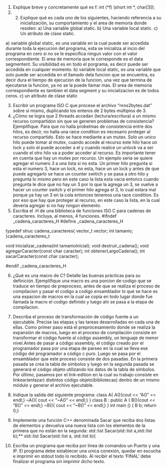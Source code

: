 1) Explique breve y concretamente qué es f:
int (*f) (short int *, char[3]);
2) 2) Explique qué es cada uno de los siguientes, haciendo referencia a su inicialización, su comportamiento y el area de memoria donde residen:
a) Una variable global static. b) Una variable local static. c) Un atributo de clase static.

a) variable global static, es una variable en la cual puede ser accedida durante toda la ejecucion del programa, esta se inicializa al incio del programa en cero si no se le especifica ningun valor 
con el valor correspondiente. El area de memoria que le corresponde es el data segmentent. Su visibilidad es en todo el porgrama, es decir puede ser accedida en cualquier momento.
b) variable local static, es una variable que solo puede ser accedida en el llamado dela funcion que se encuentra, es decir dura el tiempo de ejecucion de la funcion, una vez que 
termina de ejecutarse la funcion, ya no se la puede llamar mas. El area de memoria correspondiente es tambien el data segment y su inicializacion es de todos ceros. 
c) un atributo de clase static

3) Escribir un programa ISO C que procese el archivo “nros2bytes.dat” sobre sí mismo, duplicando los enteros de 2 bytes múltiplos de 3.
4) ¿Cómo se logra que 2 threads accedan (lectura/escritura) a un mismo recurso compartidon sin que se generen problemas de consistencia? Ejemplifique.
Para que no halla probelmas de consistencia entre dos hilos, es decir, no halla una raice condition es necesario proteger al recurso compartido. Esto se hace mediante a un mutex. 
Solo un unico hilo puede tomar al mutex, cuando accede al recurso este hilo hace un lock y solo el puede acceder a el y cuando realice un unlock va a ser cuando el otro hilo va a 
poder acceder al recurso. Es importante tener en cuenta que hay un mutex por recurso. Un ejemplo seria se quiere agregar el numero 3 a una lista si no esta. Un primer hilo pregunta
si esta el numero 3, hace un lock, no esta, hace un un lock y antes de que puede agregarlo se hace un counter switich y se pasa a otro hilo y pregunta lo mismo pero en este caso la
lista esta vacia entoncs cuando pregunta le dice que no hay un 3 por lo que la agrega un 3, se vuelve a hacer un counter switch y el primer hilo agrega el 3, lo cual estara mal porque
ya hay un 3 en la cola entonces tenemos una race condition. Es por eso que hay que proteger al recurso, en este caso la lista, en la cual deveria agregar si no hay ningun elemento. 
5) Escriba el .H de una biblioteca de funciones ISO C para cadenas de caracteres. Incluya, al menos, 4 funciones.
#ifndef _cadena_caracteres_H
#define _cadena_caracteres_H

typedef struc cadena_caracteres{
    vector_t vector;
    int tamanio;
 }cadena_caracteres_t
 
 void inicializar_cadena(int tamanioInicial);
 void destruir_cadena();
 void agregarCaracter(const char caracter);
 int obtenerLargoCadena();
 int sacarCaracter(const char caracter);
 
 #endif _cadena_caracteres_H
 
 6) ¿Qué es una macro de C? Detalle las buenas prácticas para su definición. Ejemplifique
 una macro es una porcion de codigo que se traduce en tiempo de preproceso, antes de que se realiza el proceso de compilacion y pasar el codigo a codigo ensamblador lo que se 
 hace es una expacion de macros en la cual se copia en todo lugar donde fue llamada la macro el codigo definido y luego ahi se pasa a la etapa de compilacion. 
 7) Describa el proceso de transformación de código fuente a un ejecutable. Precise las etapas y las tareas desarrolladas en cada una de ellas.
 Como primer paso está el preprocesamiento donde se realiza la expansión de macros, luego en el proceso de compilación consiste en transformar el código fuente al código 
 assembly, un lenguaje de menor nivel.Antes de pasar a código assembly, el código  creado por el programador pasa por una etapa de parseo en la cual se lleva ese código del 
 programador a código c puro.
 Luego se pasa por el ensamblador que este proceso consiste de dos pasadas. En la primera pasada se crea la tabla de símbolos y luego en la segunda pasada se generará el 
 código objeto utilizando los datos de la tabla de símbolos. Por último, pasamos por el link-edition en la cual su trabajo consiste en linkear(enlazar) distintos código 
 objeto(bibliotecas) dentro de un mismo módulo y generar el archivo ejecutable.
 8) Indique la salida del siguiente programa: class A{ A(){cout << “A()” << endl;} ~A(){ cout << “~A()” << endl;} }
class B : public A { B(){cout << “B()” << endl;} ~B(){ cout << “~B()” << endl;} }
int main () { B b; return 0;}

9) Implemente una función C++ denominada Sacar que reciba dos listas de elementos y devuelva una nueva lista con los elementos de la primera que no están en la 
segunda: std::list Sacar(std::list a,std::list b);**
std::list Sacar(std::list a, std::list b){

10) Escriba un programa que reciba por línea de comandos un Puerto y una IP. El programa debe establecer una unica conexión, quedar en escucha e imprimir en stdout 
todo lo recibido. Al recibir el texto ‘FINAL’ debe finalizar el programa sin imprimir dicho texto.


